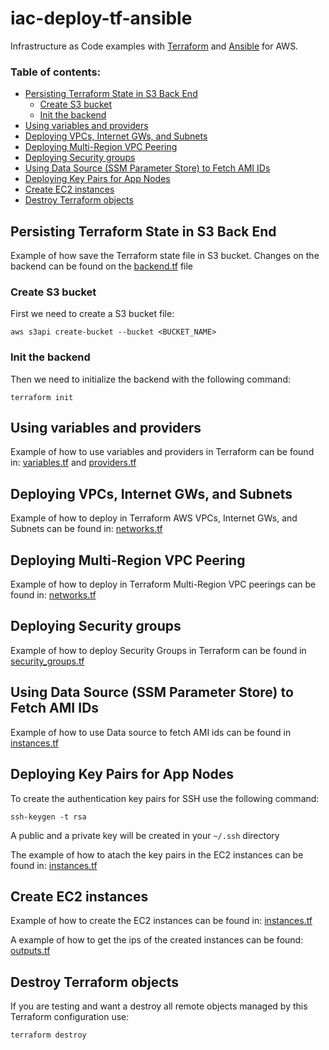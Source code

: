 
# iac-deploy-tf-ansible 

Infrastructure as Code examples with [Terraform](https://www.terraform.io/) and [Ansible](https://www.ansible.com/) for AWS.

### Table of contents:

  - [Persisting Terraform State in S3 Back End](#persisting-terraform-state-in-s3-back-end)
    - [Create S3 bucket](#create-s3-bucket)
    - [Init the backend](#init-the-backend)
  - [Using variables and providers](#using-variables-and-providers)
  - [Deploying VPCs, Internet GWs, and Subnets](#deploying-vpcs-internet-gws-and-subnets)
  - [Deploying Multi-Region VPC Peering](#deploying-multi-region-vpc-peering)
  - [Deploying Security groups](#deploying-security-groups)
  - [Using Data Source (SSM Parameter Store) to Fetch AMI IDs](#using-data-source-ssm-parameter-store-to-fetch-ami-ids)
  - [Deploying Key Pairs for App Nodes](#deploying-key-pairs-for-app-nodes)
  - [Create EC2 instances](#create-ec2-instances)
  - [Destroy Terraform objects](#destroy-terraform-objects)

## Persisting Terraform State in S3 Back End
Example of how save the Terraform state file in S3 bucket. Changes on the backend can be found on the [backend.tf](backend.tf) file
### Create S3 bucket 

First we need to create a S3 bucket file:

    aws s3api create-bucket --bucket <BUCKET_NAME>

### Init the backend 
Then we need to initialize the backend with the following command:

    terraform init

## Using variables and providers

Example of how to use variables and providers in Terraform can be found in: [variables.tf](variables.tf) and [providers.tf](providers.tf)

## Deploying VPCs, Internet GWs, and Subnets

Example of how to deploy in Terraform AWS VPCs, Internet GWs, and Subnets can be found in: [networks.tf](networks.tf) 
## Deploying Multi-Region VPC Peering

Example of how to deploy in Terraform Multi-Region VPC peerings can be found in: [networks.tf](networks.tf) 

## Deploying Security groups

Example of how to deploy Security Groups in Terraform can be found in [security_groups.tf](security_groups.tf) 


## Using Data Source (SSM Parameter Store) to Fetch AMI IDs

Example of how to use Data source to fetch AMI ids can be found in [instances.tf](instances.tf) 


## Deploying Key Pairs for App Nodes
   
To create the authentication key pairs for SSH use the following command:

    ssh-keygen -t rsa

A public and a private key will be created in your `~/.ssh` directory

The example of how to atach the key pairs in the EC2 instances can be found in: [instances.tf](instances.tf)

## Create EC2 instances

Example of how to create the EC2 instances can be found in: [instances.tf](instances.tf)

A example of how to get the ips of the created instances can be found: [outputs.tf](outputs.tf)


## Destroy Terraform objects

If you are testing and want a destroy all remote objects managed by this Terraform configuration use:

    terraform destroy

